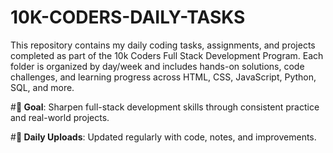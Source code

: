 # 10K-CODERS-DAILY-TASKS
This repository contains my daily coding tasks, assignments, and projects completed as part of the 10k Coders Full Stack Development Program.
Each folder is organized by day/week and includes hands-on solutions, code challenges, and learning progress across HTML, CSS, JavaScript, Python, SQL, and more.

#**📌 Goal**:
Sharpen full-stack development skills through consistent practice and real-world projects.


#**📆 Daily Uploads**:
Updated regularly with code, notes, and improvements.
